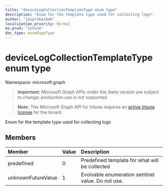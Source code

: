 ```yaml
---
title: "deviceLogCollectionTemplateType enum type"
description: "Enum for the template type used for collecting logs"
author: "jaiprakashmb"
localization_priority: Normal
ms.prod: "intune"
doc_type: enumPageType
---
```


# deviceLogCollectionTemplateType enum type

Namespace: microsoft.graph

> **Important:** Microsoft Graph APIs under the /beta version are subject to change; production use is not supported.

> **Note:** The Microsoft Graph API for Intune requires an [active Intune license](https://go.microsoft.com/fwlink/?linkid=839381) for the tenant.

Enum for the template type used for collecting logs

## Members
|Member|Value|Description|
|:---|:---|:---|
|predefined|0|Predefined template for what will be collected|
|unknownFutureValue|1|Evolvable enumeration sentinel value. Do not use.|
